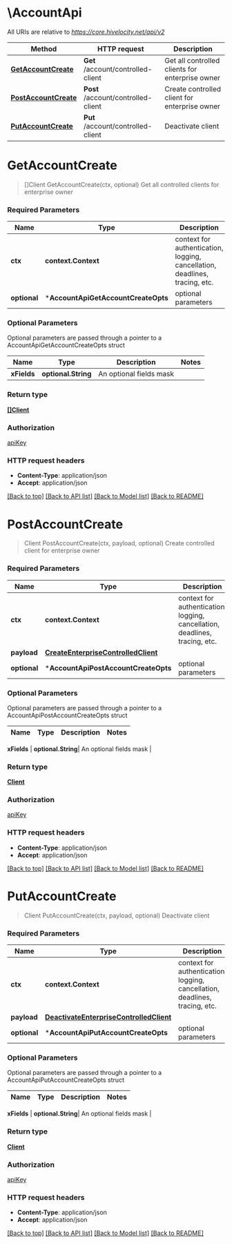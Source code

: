 # \AccountApi

All URIs are relative to *https://core.hivelocity.net/api/v2*

Method | HTTP request | Description
------------- | ------------- | -------------
[**GetAccountCreate**](AccountApi.md#GetAccountCreate) | **Get** /account/controlled-client | Get all controlled clients for enterprise owner
[**PostAccountCreate**](AccountApi.md#PostAccountCreate) | **Post** /account/controlled-client | Create controlled client for enterprise owner
[**PutAccountCreate**](AccountApi.md#PutAccountCreate) | **Put** /account/controlled-client | Deactivate client


# **GetAccountCreate**
> []Client GetAccountCreate(ctx, optional)
Get all controlled clients for enterprise owner

### Required Parameters

Name | Type | Description  | Notes
------------- | ------------- | ------------- | -------------
 **ctx** | **context.Context** | context for authentication, logging, cancellation, deadlines, tracing, etc.
 **optional** | ***AccountApiGetAccountCreateOpts** | optional parameters | nil if no parameters

### Optional Parameters
Optional parameters are passed through a pointer to a AccountApiGetAccountCreateOpts struct

Name | Type | Description  | Notes
------------- | ------------- | ------------- | -------------
 **xFields** | **optional.String**| An optional fields mask | 

### Return type

[**[]Client**](Client.md)

### Authorization

[apiKey](../README.md#apiKey)

### HTTP request headers

 - **Content-Type**: application/json
 - **Accept**: application/json

[[Back to top]](#) [[Back to API list]](../README.md#documentation-for-api-endpoints) [[Back to Model list]](../README.md#documentation-for-models) [[Back to README]](../README.md)

# **PostAccountCreate**
> Client PostAccountCreate(ctx, payload, optional)
Create controlled client for enterprise owner

### Required Parameters

Name | Type | Description  | Notes
------------- | ------------- | ------------- | -------------
 **ctx** | **context.Context** | context for authentication, logging, cancellation, deadlines, tracing, etc.
  **payload** | [**CreateEnterpriseControlledClient**](CreateEnterpriseControlledClient.md)|  | 
 **optional** | ***AccountApiPostAccountCreateOpts** | optional parameters | nil if no parameters

### Optional Parameters
Optional parameters are passed through a pointer to a AccountApiPostAccountCreateOpts struct

Name | Type | Description  | Notes
------------- | ------------- | ------------- | -------------

 **xFields** | **optional.String**| An optional fields mask | 

### Return type

[**Client**](Client.md)

### Authorization

[apiKey](../README.md#apiKey)

### HTTP request headers

 - **Content-Type**: application/json
 - **Accept**: application/json

[[Back to top]](#) [[Back to API list]](../README.md#documentation-for-api-endpoints) [[Back to Model list]](../README.md#documentation-for-models) [[Back to README]](../README.md)

# **PutAccountCreate**
> Client PutAccountCreate(ctx, payload, optional)
Deactivate client

### Required Parameters

Name | Type | Description  | Notes
------------- | ------------- | ------------- | -------------
 **ctx** | **context.Context** | context for authentication, logging, cancellation, deadlines, tracing, etc.
  **payload** | [**DeactivateEnterpriseControlledClient**](DeactivateEnterpriseControlledClient.md)|  | 
 **optional** | ***AccountApiPutAccountCreateOpts** | optional parameters | nil if no parameters

### Optional Parameters
Optional parameters are passed through a pointer to a AccountApiPutAccountCreateOpts struct

Name | Type | Description  | Notes
------------- | ------------- | ------------- | -------------

 **xFields** | **optional.String**| An optional fields mask | 

### Return type

[**Client**](Client.md)

### Authorization

[apiKey](../README.md#apiKey)

### HTTP request headers

 - **Content-Type**: application/json
 - **Accept**: application/json

[[Back to top]](#) [[Back to API list]](../README.md#documentation-for-api-endpoints) [[Back to Model list]](../README.md#documentation-for-models) [[Back to README]](../README.md)

